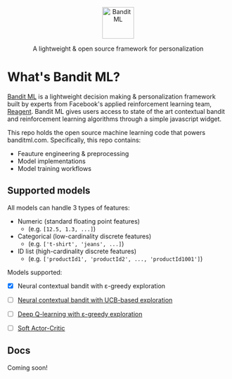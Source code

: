 <p align="center">
  <p align="center">
    <a href="https://banditml.com" target="_blank">
      <img src="https://gradient-app-bucket-public.s3.amazonaws.com/static/images/bandit_full_logo.png" alt="Bandit ML" height="72">
    </a>
  </p>
  <p align="center">
    A lightweight & open source framework for personalization
  </p>
</p>

# What's Bandit ML?

[Bandit ML](https://banditml.come) is a lightweight decision making & personalization framework built by experts from Facebook's applied reinforcement learning team, [Reagent](https://github.com/facebookresearch/ReAgent). Bandit ML gives users access to state of the art contextual bandit and reinforcement learning algorithms through a simple javascript widget.

This repo holds the open source machine learning code that powers banditml.com. Specifically, this repo contains:
- Feauture engineering & preprocessing
- Model implementations
- Model training workflows

## Supported models
All models can handle 3 types of features:
* Numeric (standard floating point features)
  * (e.g. `[12.5, 1.3, ...]`)
* Categorical (low-cardinality discrete features)
  * (e.g. `['t-shirt', 'jeans', ...]`)
* ID list (high-cardinality discrete features)
  * (e.g. `['productId1', 'productId2', ..., 'productId1001']`)

Models supported:
- [x] Neural contextual bandit with ε-greedy exploration
- [ ] [Neural contextual bandit with UCB-based exploration](https://arxiv.org/abs/1911.04462)
- [ ] [Deep Q-learning with ε-greedy exploration](https://www.cs.toronto.edu/~vmnih/docs/dqn.pdf)
- [ ] [Soft Actor-Critic](https://arxiv.org/abs/1801.01290)


## Docs
Coming soon!
